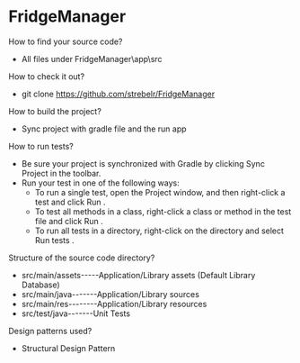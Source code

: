 # FridgeManager

How to find your source code?
- All files under FridgeManager\app\src

How to check it out?
- git clone https://github.com/strebelr/FridgeManager

How to build the project?
- Sync project with gradle file and the run app

How to run tests?
- Be sure your project is synchronized with Gradle by clicking Sync Project  in the toolbar.
- Run your test in one of the following ways:
    - To run a single test, open the Project window, and then right-click a test and click Run .
    - To test all methods in a class, right-click a class or method in the test file and click Run .
    - To run all tests in a directory, right-click on the directory and select Run tests .

Structure of the source code directory?
- src/main/assets-----Application/Library assets (Default Library Database)
- src/main/java-------Application/Library sources
- src/main/res--------Application/Library resources
- src/test/java-------Unit Tests

Design patterns used?
- Structural Design Pattern
